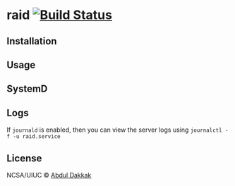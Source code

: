 # raid [![Build Status](https://travis-ci.org/rai-project/raid.svg?branch=master)](https://travis-ci.org/rai-project/raid)

## Installation



## Usage


## SystemD



## Logs

If `journald` is enabled, then you can view the server logs using `journalctl -f -u raid.service`


## License

NCSA/UIUC © [Abdul Dakkak](http://impact.crhc.illinois.edu/Content_Page.aspx?student_pg=Default-dakkak)
